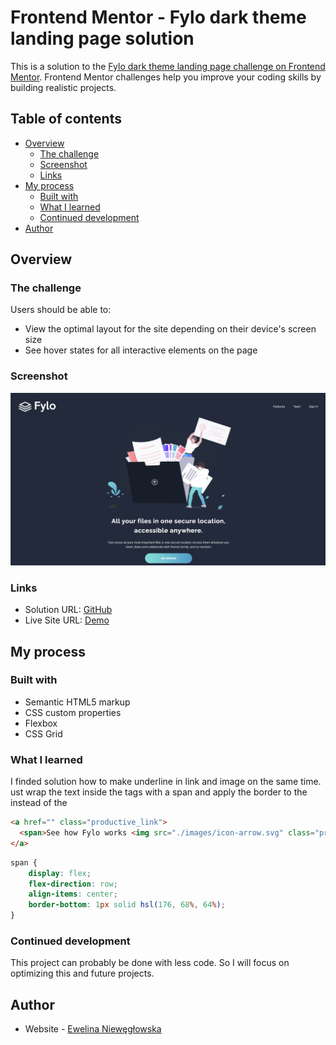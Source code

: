 # Frontend Mentor - Fylo dark theme landing page solution

This is a solution to the [Fylo dark theme landing page challenge on Frontend Mentor](https://www.frontendmentor.io/challenges/fylo-dark-theme-landing-page-5ca5f2d21e82137ec91a50fd). Frontend Mentor challenges help you improve your coding skills by building realistic projects. 

## Table of contents

- [Overview](#overview)
  - [The challenge](#the-challenge)
  - [Screenshot](#screenshot)
  - [Links](#links)
- [My process](#my-process)
  - [Built with](#built-with)
  - [What I learned](#what-i-learned)
  - [Continued development](#continued-development)
- [Author](#author)

## Overview

### The challenge

Users should be able to:

- View the optimal layout for the site depending on their device's screen size
- See hover states for all interactive elements on the page

### Screenshot

![screenshot](./images/screenshot.png)

### Links

- Solution URL: [GitHub](https://github.com/Ewelina-EN/fylo-dark-theme-landing-page)
- Live Site URL: [Demo](https://ewelina-en.github.io/fylo-dark-theme-landing-page/)

## My process

### Built with

- Semantic HTML5 markup
- CSS custom properties
- Flexbox
- CSS Grid

### What I learned

I finded solution how to make underline in link and image on the same time. ust wrap the text inside the <a></a> tags with a span and apply the border to the <span>instead of the <a> 

```html
<a href="" class="productive_link">
  <span>See how Fylo works <img src="./images/icon-arrow.svg" class="productive_arrow"></span>
</a>
```
```css
span {
    display: flex;
    flex-direction: row;
    align-items: center;
    border-bottom: 1px solid hsl(176, 68%, 64%);
}
```


### Continued development
This project can probably be done with less code. So I will focus on optimizing this and future projects.

## Author

- Website - [Ewelina Niewęgłowska](https://github.com/Ewelina-EN)
